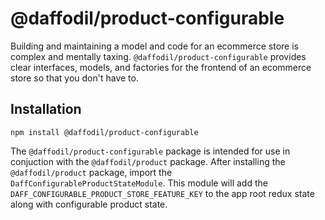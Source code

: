 # @daffodil/product-configurable

Building and maintaining a model and code for an ecommerce store is complex and mentally taxing. `@daffodil/product-configurable`
provides clear interfaces, models, and factories for the frontend of an ecommerce store so that you don't have to.


## Installation

```
npm install @daffodil/product-configurable
```

The `@daffodil/product-configurable` package is intended for use in conjuction with the `@daffodil/product` package. After installing the `@daffodil/product` package, import the `DaffConfigurableProductStateModule`. This module will add the `DAFF_CONFIGURABLE_PRODUCT_STORE_FEATURE_KEY` to the app root redux state along with configurable product state.
